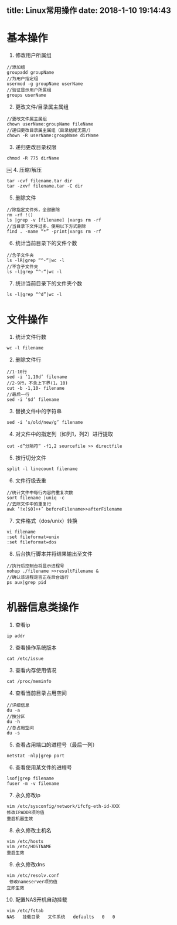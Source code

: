 title: Linux常用操作
date: 2018-1-10 19:14:43
---
# 基本操作
1. 修改用户所属组
```
//添加组
groupadd groupName
//为用户指定组
usermod -g groupName userName
//验证显示用户所属组
groups userName
```
 
2. 更改文件/目录属主属组
```
//更改文件属主属组
chown userName:groupName fileName
//递归更改目录属主属组（目录结尾无需/）
chown -R userName:groupName dirName
```
 
3. 递归更改目录权限
```
chmod -R 775 dirName
```
￼ 
4. 压缩/解压
```
tar -cvf filename.tar dir
tar -zxvf filename.tar -C dir 
```

5. 删除文件
```
//除指定文件外，全部删除
rm -rf !()
ls |grep -v [filename] |xargs rm -rf
//当目录下文件过多，使用以下方式删除
find . -name “*” -print|xargs rm -rf
```

6. 统计当前目录下的文件个数
```
//含子文件夹
ls -lR|grep “^-“|wc -l
//不含子文件夹
ls -l|grep “^-“|wc -l
```

7. 统计当前目录下的文件夹个数
```
ls -l|grep “^d”|wc -l
```

# 文件操作 
1. 统计文件行数
```
wc -l filename
```

2. 删除文件行
```
//1-10行
sed -i ‘1,10d’ filename
//2-9行，不含上下界(1，10)
cut -b -1,10- filename  
//最后一行
sed -i ‘$d’ filename 
```

3. 替换文件中的字符串
```
sed -i ‘s/old/new/g’ filename
```
 
4. 对文件中的指定列（如列1，列2）进行提取
```
cut -d”分隔符” -f1,2 sourcefile >> directfile
```
 
5. 按行切分文件
```
split -l linecount filename
```
 
6. 文件行级去重
```
//统计文件中每行内容的重复次数
sort filename |uniq -c 
//去除文件中的重复行
awk ‘!x[$0]++’ beforeFilename>>afterFilename
```

7. 文件格式（dos/unix）转换
```
vi filename
:set fileformat=unix
:set fileformat=dos
```
 
8. 后台执行脚本并将结果输出至文件
```
//执行后控制台将显示进程号
nohup ./filename >>resultFilename &
//确认该进程是否正在后台运行
ps aux|grep pid
```

# 机器信息类操作
1. 查看ip
```
ip addr
```

2.  查看操作系统版本
```
cat /etc/issue
```

3. 查看内存使用情况
```
cat /proc/meminfo
```

4. 查看当前目录占用空间
```
//详细信息
du -a
//按分区
du -h
//总占用空间
du -s
```

5. 查看占用端口的进程号（最后一列）
```
netstat -nlp|grep port
```

6. 查看使用某文件的进程号
```
lsof|grep filename
fuser -m -v filename
```

7. 永久修改ip
```
vim /etc/sysconfig/network/ifcfg-eth-id-XXX
修改IPADDR项的值
重启机器生效
```

8. 永久修改主机名
```
vim /etc/hosts
vim /etc/HOSTNAME
重启生效
```
 
9. 永久修改dns
```
vim /etc/resolv.conf
￼修改nameserver项的值
立即生效
```

10. 配置NAS开机自动挂载
```
vim /etc/fstab
NAS   挂载目录   文件系统   defaults   0   0
```